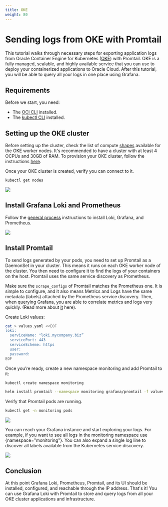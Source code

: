 ```yaml
---
title: OKE
weight: 80
---
```

# Sending logs from OKE with Promtail

This tutorial walks through necessary steps for exporting application logs from Oracle Container Engine for Kubernetes ([OKE]) with Promtail. OKE is a fully managed, scalable, and highly available service that you can use to deploy your containerized applications to Oracle Cloud. After this tutorial, you will be able to query all your logs in one place using Grafana.

## Requirements

Before we start, you need:

- The [OCI CLI][oci cli] installed.
- The [kubectl CLI][kubectl] installed.

## Setting up the OKE cluster

Before setting up the cluster, check the list of compute [shapes] available for the OKE worker nodes. It's recommended to have a cluster with at least 4 OCPUs and 30GB of RAM. To provision your OKE cluster, follow the instructions [here]. 

Once your OKE cluster is created, verify you can connect to it.

```bash
kubectl get nodes
```
![](/assets/image1.png)

## Install Grafana Loki and Prometheus

Follow the [general process] instructions to install Loki, Grafana, and Prometheus. 

![](/assets/image2.png)

## Install Promtail

To send logs generated by your pods, you need to set up Promtail as a DaemonSet in your cluster. This means it runs on each OKE worker node of the cluster. You then need to configure it to find the logs of your containers on the host. Promtail uses the same service discovery as Prometheus.

Make sure the `scrape_configs` of Promtail matches the Prometheus one. It is simple to configure, and it also means Metrics and Logs have the same metadata (labels) attached by the Prometheus service discovery. Then, when querying Grafana, you are able to correlate metrics and logs very quickly. (Read more about [it] here).

Create Loki values:

```bash
cat > values.yaml <<EOF
loki:
  serviceName: "loki.mycompany.biz”
  servicePort: 443
  serviceScheme: https
  user:  
  password: 
EOF
```
Once you’re ready, create a new namespace monitoring and add Promtail to it:

```bash
kubectl create namespace monitoring

helm install promtail --namespace monitoring grafana/promtail -f values.yaml
```
Verify that Promtail pods are running. 
```bash
kubectl get -n monitoring pods
```
![](/assets/image3.png)

You can reach your Grafana instance and start exploring your logs. For example, if you want to see all logs in the monitoring namespace use {namespace="monitoring"}. You can also expand a single log line to discover all labels available from the Kubernetes service discovery.

![](/assets/image4.png)

## Conclusion

At this point Grafana Loki, Prometheus, Promtail, and its UI should be installed, configured, and reachable through the IP address. That's it! You can use Grafana Loki with Promtail to store and query logs from all your OKE cluster applications and infrastructure.

[oke]: https://docs.oracle.com/en-us/iaas/Content/ContEng/Concepts/contengoverview.htm 
[oci cli]: https://docs.oracle.com/en-us/iaas/Content/API/SDKDocs/cliinstall.htm?target=_blank
[kubectl]: https://kubernetes.io/docs/tasks/tools/install-kubectl/ 
[shapes]: https://docs.oracle.com/en-us/iaas/Content/ContEng/Reference/contengimagesshapes.htm#shapes 
[here]: https://docs.oracle.com/en-us/iaas/Content/ContEng/Tasks/contengcreatingclusterusingoke.htm
[general process]: https://grafana.com/docs/loki/latest/installation/
[it]: https://grafana.com/blog/2020/03/31/how-to-successfully-correlate-metrics-logs-and-traces-in-grafana/

